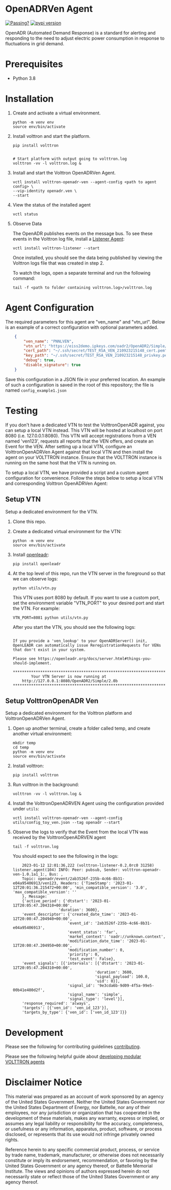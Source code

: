 # OpenADRVen Agent


[![Passing?](https://github.com/eclipse-volttron/volttron-openadr-ven/actions/workflows/run-tests.yml/badge.svg)](https://github.com/eclipse-volttron/volttron-openadr-ven/actions/workflows/run-tests.yml?query=branch%3Adevelop)
[![pypi version](https://img.shields.io/pypi/v/volttron-openadr-ven.svg)](https://pypi.org/project/volttron-openadr-ven/)


OpenADR (Automated Demand Response) is a standard for alerting and responding to the need to adjust electric power consumption in response to fluctuations in grid demand.


# Prerequisites


* Python 3.8


# Installation


1. Create and activate a virtual environment.

   ```shell
   python -m venv env
   source env/bin/activate
   ```

1. Install volttron and start the platform.

    ```shell
    pip install volttron


    # Start platform with output going to volttron.log
    volttron -vv -l volttron.log &
    ```

1.  Install and start the Volttron OpenADRVen Agent.


    ```shell
    vctl install volttron-openadr-ven --agent-config <path to agent config> \
    --vip-identity openadr.ven \
    --start
    ```

1. View the status of the installed agent


    ```shell
    vctl status
    ```

1. Observe Data

    The OpenADR publishes events on the message bus. To see these events in the Volttron log file, install a [Listener Agent](https://pypi.org/project/volttron-listener/):


    ```
    vctl install volttron-listener --start
    ```


    Once installed, you should see the data being published by viewing the Volttron logs file that was created in step 2.

    To watch the logs, open a separate terminal and run the following command:


    ```
    tail -f <path to folder containing volttron.log>/volttron.log
    ```


# Agent Configuration


The required parameters for this agent are "ven_name" and "vtn_url". Below is an example of a correct configuration with optional parameters added.


```json
    {
        "ven_name": "PNNLVEN",
        "vtn_url": "https://eiss2demo.ipkeys.com/oadr2/OpenADR2/Simple/2.0b",
        "cert_path": "~/.ssh/secret/TEST_RSA_VEN_210923215148_cert.pem",
        "key_path": "~/.ssh/secret/TEST_RSA_VEN_210923215148_privkey.pem",
        "debug": true,
        "disable_signature": true
    }
```


Save this configuration in a JSON file in your preferred location. An example of such a configuration is saved in the
root of this repository; the file is named `config_example1.json`

# Testing


If you don't have a dedicated VTN to test the VolttronOpenADR against, you can setup a local VTN instead. This VTN will be hosted at localhost on port 8080 (i.e. 127.0.0.1:8080). This VTN will accept registrations from a VEN named 'ven123', requests all reports that the VEN offers, and create an Event for the VEN. After setting up a local VTN, configure an VolttronOpenADRVen Agent against that local VTN and then install the agent on your VOLTTRON instance. Ensure that the VOLTTRON instance is running on the same host that the VTN is running on.

To setup a local VTN, we have provided a script and a custom agent configuration for convenience. Follow the steps below to setup a local VTN and corresponding Volttron OpenADRVen Agent:


## Setup VTN

Setup a dedicated environment for the VTN.


1. Clone this repo.


1. Create a dedicated virtual environment for the VTN:


    ```shell
    python -m venv env
    source env/bin/activate
    ```


1. Install [openleadr](https://pypi.org/project/openleadr/):

    ```shell
    pip install openleadr
    ```

1. At the top level of this repo, run the VTN server in the foreground so that we can observe logs:

    ```shell
    python utils/vtn.py
    ```

    This VTN uses port 8080 by default. If you want to use a custom port, set the environment variable "VTN_PORT" to your desired port and start the VTN. For example:

    ```shell
    VTN_PORT=8081 python utils/vtn.py
    ```

    After you start the VTN, you should see the following logs:

    ```shell

    If you provide a 'ven_lookup' to your OpenADRServer() init, OpenLEADR can automatically issue ReregistrationRequests for VENs that don't exist in your system.

    Please see https://openleadr.org/docs/server.html#things-you-should-implement.

    ************************************************************************
            Your VTN Server is now running at
        http://127.0.0.1:8080/OpenADR2/Simple/2.0b
    ************************************************************************
    ```


## Setup VolttronOpenADR Ven

Setup a dedicated environment for the Volttron platform and VolttronOpenADRVen Agent.

1. Open up another terminal, create a folder called temp, and create another virtual environment:

    ```shell
    mkdir temp
    cd temp
    python -m venv env
    source env/bin/activate
    ```

1. Install volttron:

    ```shell
    pip install volttron
    ```

1. Run volttron in the background:

    ```shell
    volttron -vv -l volttron.log &
    ```

1. Install the VolttronOpenADRVEN Agent using the configuration provided under `utils`:

    ```shell
    vctl install volttron-openadr-ven --agent-config utils/config_toy_ven.json --tag openadr --start
    ```

1. Observe the logs to verify that the Event from the local VTN was received by the VolttronOpenADRVEN agent

    ```shell
    tail -f volttron.log
    ```

    You should expect to see the following in the logs:

    ```shell
        2023-01-12 12:01:36,222 (volttron-listener-0.2.0rc0 31258) listener.agent(104) INFO: Peer: pubsub, Sender: volttron-openadr-ven-1.0.1a1_1:, Bus: ,
        Topic: openadr/event/2ab3526f-235b-4c66-8b31-e04a95406913/ven123, Headers: {'TimeStamp': '2023-01-12T20:01:36.215472+00:00', 'min_compatible_version': '3.0', 'max_compatible_version': ''
        }, Message:
        {'active_period': {'dtstart': '2023-01-12T20:05:47.204310+00:00',
                        'duration': 3600},
        'event_descriptor': {'created_date_time': '2023-01-12T20:00:47.204940+00:00',
                            'event_id': '2ab3526f-235b-4c66-8b31-e04a95406913',
                            'event_status': 'far',
                            'market_context': 'oadr://unknown.context',
                            'modification_date_time': '2023-01-12T20:00:47.204950+00:00',
                            'modification_number': 0,
                            'priority': 0,
                            'test_event': False},
        'event_signals': [{'intervals': [{'dtstart': '2023-01-12T20:05:47.204310+00:00',
                                        'duration': 3600,
                                        'signal_payload': 100.0,
                                        'uid': 0}],
                            'signal_id': '9e3cda6b-9d09-4f5a-99e5-00b41e480d2f',
                            'signal_name': 'simple',
                            'signal_type': 'level'}],
        'response_required': 'always',
        'targets': [{'ven_id': 'ven_id_123'}],
        'targets_by_type': {'ven_id': ['ven_id_123']}}
    ```


# Development


Please see the following for contributing guidelines [contributing](https://github.com/eclipse-volttron/volttron-core/blob/develop/CONTRIBUTING.md).


Please see the following helpful guide about [developing modular VOLTTRON agents](https://github.com/eclipse-volttron/volttron-core/blob/develop/DEVELOPING_ON_MODULAR.md)


# Disclaimer Notice


This material was prepared as an account of work sponsored by an agency of the
United States Government.  Neither the United States Government nor the United
States Department of Energy, nor Battelle, nor any of their employees, nor any
jurisdiction or organization that has cooperated in the development of these
materials, makes any warranty, express or implied, or assumes any legal
liability or responsibility for the accuracy, completeness, or usefulness or any
information, apparatus, product, software, or process disclosed, or represents
that its use would not infringe privately owned rights.


Reference herein to any specific commercial product, process, or service by
trade name, trademark, manufacturer, or otherwise does not necessarily
constitute or imply its endorsement, recommendation, or favoring by the United
States Government or any agency thereof, or Battelle Memorial Institute. The
views and opinions of authors expressed herein do not necessarily state or
reflect those of the United States Government or any agency thereof.
